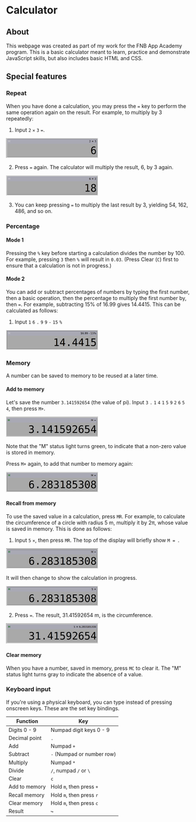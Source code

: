 # Calculator
## About
This webpage was created as part of my work for the FNB App Academy program. This is a basic calculator meant to learn, practice and demonstrate JavaScript skills, but also includes basic HTML and CSS.

## Special features
### Repeat
When you have done a calculation, you may press the `=` key to perform the same operation again on the result. For example, to multiply by 3 repeatedly: 

1. Input `2` `✕` `3` `=`.

<img src="images/repeat-demo-1.png" width="50%">

2. Press `=` again. The calculator will multiply the result, 6, by 3 again.

<img src="images/repeat-demo-2.png" width="50%">

3. You can keep pressing `=` to multiply the last result by 3, yielding 54, 162, 486, and so on.

### Percentage
#### Mode 1
Pressing the `%` key before starting a calculation divides the number by 100. For example, pressing `3` then `%` will result in `0.03`. (Press Clear (`C`) first to ensure that a calculation is not in progress.)
#### Mode 2
You can add or subtract percentages of numbers by typing the first number, then a basic operation, then the percentage to multiply the first number by, then `=`. For example, subtracting 15% of 16.99 gives 14.4415. This can be calculated as follows:
1. Input `1` `6` `.` `9` `9` `-` `15` `%`

<img src="images/percentage-mode2-1.png" width="50%">

### Memory
A number can be saved to memory to be reused at a later time. 
#### Add to memory
Let's save the number `3.141592654` (the value of pi).
Input `3` `.` `1` `4` `1` `5` `9` `2` `6` `5` `4`, then press `M+`.

<img src="images/memory-1.png" width="50%">

Note that the "M" status light turns green, to indicate that a non-zero value is stored in memory.

Press `M+` again, to add that number to memory again:

<img src="images/memory-2.png" width="50%">

#### Recall from memory
To use the saved value in a calculation, press `MR`.
For example, to calculate the circumference of a circle with radius 5 m, multiply it by 2π, whose value is saved in memory. This is done as follows:
1. Input `5` `✕`, then press `MR`. The top of the display will briefly show `M = `.

<img src="images/memory-3.png" width="50%">

It will then change to show the calculation in progress.

<img src="images/memory-4.png" width="50%">

2. Press `=`. The result, 31.41592654 m, is the circumference.

<img src="images/memory-5.png" width="50%">

#### Clear memory
When you have a number, saved in memory, press `MC` to clear it. The "M" status light turns gray to indicate the absence of a value.

### Keyboard input
If you're using a physical keyboard, you can type instead of pressing onscreen keys. These are the set key bindings.

|Function		|Key						|
|---			|---						|
|Digits 0 - 9	|Numpad digit keys 0 - 9	|
|Decimal point	|`.`						|
|Add			|Numpad `+`					|
|Subtract		|`-` (Numpad or number row)	|
|Multiply		|Numpad `*`					|
|Divide			|`/`, numpad `/` or `\`		|
|Clear			|`c`						|
|Add to memory	|Hold `m`, then press `+`	|
|Recall memory	|Hold `m`, then press `r`	|
|Clear memory	|Hold `m`, then press `c`	|
|Result			|`↪`						|
